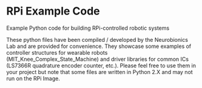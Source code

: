 # RPi Example Code
Example Python code for building RPi-controlled robotic systems

These python files have been compiled / developed by the Neurobionics Lab and are provided for convenience. They showcase some examples of controller structures for wearable robots (MIT_Knee_Complex_State_Machine) and driver libraries for common ICs (LS7366R quadrature encoder counter, etc.). Please feel free to use them in your project but note that some files are written in Python 2.X and may not run on the RPi Image.

